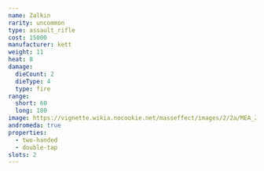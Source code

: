```yaml
---
name: Zalkin
rarity: uncommon
type: assault_rifle
cost: 15000
manufacturer: kett
weight: 11
heat: 8
damage:
  dieCount: 2
  dieType: 4
  type: fire
range:
  short: 60
  long: 180
image: https://vignette.wikia.nocookie.net/masseffect/images/2/2a/MEA_Zalkin_MP.png/revision/latest?cb=20180530233017
andromeda: true
properties:
  - two-handed
  - double-tap
slots: 2
---
```

